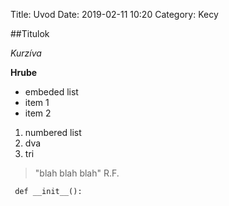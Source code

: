 Title: Uvod
Date: 2019-02-11 10:20
Category: Kecy

##Titulok

_Kurzíva_

**Hrube**

* embeded list
 * item 1
 * item 2

 1. numbered list
 2. dva
 3. tri

>"blah blah blah" R.F.

     def __init__():